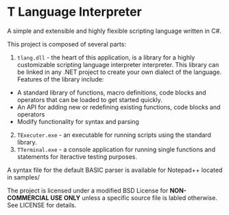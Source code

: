 # T Language Interpreter
A simple and extensible and highly flexible scripting language written in C#.

This project is composed of several parts:

1. `tlang.dll` - the heart of this application, is a library for a highly customizable scripting language interpreter interpreter. This library can be linked in any .NET project to create your own dialect of the language.
  Features of the library include:
  - A standard library of functions, macro definitions, code blocks and operators that can be loaded to get started quickly.
  - An API for adding new or redefining existing functions, code blocks and operators
  - Modify functionality for syntax and parsing
2. `TExecuter.exe` - an executable for running scripts using the standard library.
3. `TTerminal.exe` - a console application for running single functions and statements for iteractive testing purposes.

A syntax file for the default BASIC parser is available for Notepad++ located in samples/

The project is licensed under a modified BSD License for **NON-COMMERCIAL USE ONLY** unless a specific source file is labled otherwise. See LICENSE for details.
